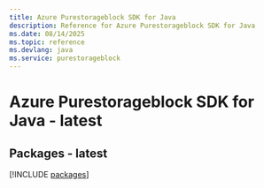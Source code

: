 ```yaml
---
title: Azure Purestorageblock SDK for Java
description: Reference for Azure Purestorageblock SDK for Java
ms.date: 08/14/2025
ms.topic: reference
ms.devlang: java
ms.service: purestorageblock
---
```

# Azure Purestorageblock SDK for Java - latest
## Packages - latest
[!INCLUDE [packages](purestorageblock-index.md)]